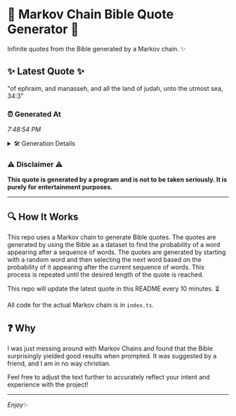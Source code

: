 # 📖 Markov Chain Bible Quote Generator 📖

Infinite quotes from the Bible generated by a Markov chain. ✨

## ✨ Latest Quote ✨
"of ephraim, and manasseh, and all the land of judah, unto the utmost sea, 34:3"

### ⏰ Generated At
*7:48:54 PM*

<details>
    <summary>🛠️ Generation Details</summary>
    <p>
        <strong>🌱 Seed:</strong> of<br>
        <strong>🔄 Iterations:</strong> 14<br>
        <strong>📜 Context History:</strong><br>[ of ]: ephraim,<br>[ of, ephraim, ]: and<br>[ of, ephraim,, and ]: manasseh,<br>[ of, ephraim,, and, manasseh, ]: and<br>[ of, ephraim,, and, manasseh,, and ]: all<br>[ of, ephraim,, and, manasseh,, and, all ]: the<br>[ ephraim,, and, manasseh,, and, all, the ]: land<br>[ and, manasseh,, and, all, the, land ]: of<br>[ manasseh,, and, all, the, land, of ]: judah,<br>[ and, all, the, land, of, judah, ]: unto<br>[ all, the, land, of, judah,, unto ]: the<br>[ the, land, of, judah,, unto, the ]: utmost<br>[ land, of, judah,, unto, the, utmost ]: sea,<br>[ of, judah,, unto, the, utmost, sea, ]: 34:3<br>
    </p>
</details>

### ⚠️ Disclaimer ⚠️
**This quote is generated by a program and is not to be taken seriously. It is purely for entertainment purposes.**

---

## 🔍 How It Works

This repo uses a Markov chain to generate Bible quotes. The quotes are generated by using the Bible as a dataset to find the probability of a word appearing after a sequence of words. The quotes are generated by starting with a random word and then selecting the next word based on the probability of it appearing after the current sequence of words. This process is repeated until the desired length of the quote is reached.

This repo will update the latest quote in this README every 10 minutes. ⏳

All code for the actual Markov chain is in `index.ts`.

## ❓ Why

I was just messing around with Markov Chains and found that the Bible surprisingly yielded good results when prompted. 
It was suggested by a friend, and I am in no way christian.

Feel free to adjust the text further to accurately reflect your intent and experience with the project!

---

*Enjoy*✨
